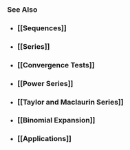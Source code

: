 ---
---

### See Also

- ### [[Sequences]]

- ### [[Series]]

- ### [[Convergence Tests]]

- ### [[Power Series]]

- ### [[Taylor and Maclaurin Series]]

- ### [[Binomial Expansion]]

- ### [[Applications]]